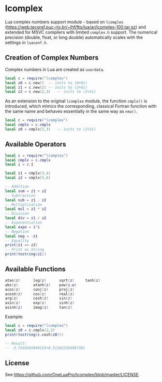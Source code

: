 # lcomplex
Lua complex numbers support module - based on `lcomplex`  (https://web.tecgraf.puc-rio.br/~lhf/ftp/lua/ar/lcomplex-100.tar.gz) and extended for MSVC compilers with limited `complex.h` support. The numerical precision (double, float, or long double) automatically scales with the settings in `luaconf.h`.

## Creation of Complex Numbers

Complex numbers in Lua are created as `userdata`.

```lua
local c = require("lcomplex")
local z0 = c.new()	-- inits to (0+0i)
local z1 = c.new(2)	-- inits to (2+0i)
local z2 = c.new(2,3)	-- inits to (2+3i)
```

As an extension to the original `lcomplex` module, the function `cmplx()` is introduced, which mimics the corresponding, classical Fortran function with the same name and behaves essentially in the same way as `new()`.

```lua
local c = require("lcomplex")
local cmplx = c.cmplx
local z0 = cmplx(2,3)	-- inits to (2+3i)
```

## Available Operators

```lua
local c = require("lcomplex")
local cmplx = c.cmplx
local i = c.I

local z1 = cmplx(3,4)
local z2 = cmplx(5,6)

-- Addition
local sum = z1 + z2
-- Subtraction
local sub = z1 - z2
-- Multiplication
local mul = z1 * z2
-- Division
local div = z1 / z2
-- Exponentiation
local expo = i^i
-- Negation
local neg = -z1
-- Equality
print(z1 == z2)
-- Print as String
print(tostring(z1))
```

## Available Functions

```lua
atan(z)      log(z)      sqrt(z)     tanh(z)
abs(z)       atanh(z)    pow(z,w)  
acos(z)      conj(z)     proj(z) 
acosh(z)     cos(z)      real(z)  
arg(z)       cosh(z)     sin(z) 
asin(z)      exp(z)      sinh(z)
asinh(z)     imag(z)     tan(z)
```

Example:

```Lua
local c = require("lcomplex")
local z0 = c.cmplx(2,3)
print(tostring(c.cosh(z0)))

-- Result:
-- -3.7245455049153+0.51182256998738i
```

## License

See https://github.com/OneLuaPro/lcomplex/blob/master/LICENSE.
